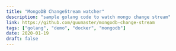 ```yaml
---
title: "MongoDB ChangeStream watcher"
description: "sample golang code to watch mongo change stream"
link: https://github.com/guumaster/mongodb-change-stream
tags: ["golang", "demo", "docker", "mongodb"]
date: 2020-01-19 
draft: false
---
```

